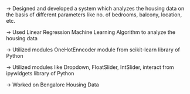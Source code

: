 -> Designed and developed a system which analyzes the housing data on the basis of different parameters like no. of bedrooms, balcony, location, etc.

-> Used Linear Regression Machine Learning Algorithm to analyze the housing data 

-> Utilized modules OneHotEnncoder module from scikit-learn library of Python

-> Utilized modules like Dropdown, FloatSlider, IntSlider, interact from ipywidgets library of Python

-> Worked on Bengalore Housing Data
